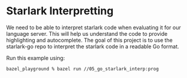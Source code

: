 # Starlark Interpretting

We need to be able to interpret starlark code when evaluating it for our language server. This will help us understand the code to provide highlighting and autocomplete. The goal of this project is to use the starlark-go repo to interpret the starlark code in a readable Go format.

Run this example using:

```
bazel_playground % bazel run //05_go_starlark_interp:prog
```
